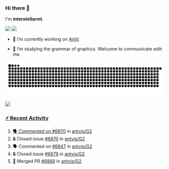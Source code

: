 ### Hi there 👋

I'm **interstellarmt**.

[![](https://img.shields.io/endpoint?url=https://awards.antv.vision/interstellarmt-g2-contributor.json)](https://github.com/antvis/g2)
[![](https://img.shields.io/endpoint?url=https://awards.antv.vision/interstellarmt-gpt-vis-contributor.json)](https://github.com/antvis/gpt-vis)

- 🔭 I’m currently working on [AntV](https://github.com/antvis).

- 📖 I’m studying the grammar of graphics. Welcome to communicate with me.

![](https://raw.githubusercontent.com/interstellarmt/interstellarmt/refs/heads/output/github-contribution-grid-snake.svg)
<div>
  <a href="https://github.com/interstellarmt">
  <img height="180em" src="https://github-readme-stats-eight-theta.vercel.app/api?username=interstellarmt&show_icons=true&include_all_commits=true&count_private=true&theme=tokyonight"/>
</div>
    
### :zap: Recent Activity

<!--START_SECTION:activity-->
1. 🗣 Commented on [#6870](https://github.com/antvis/G2/issues/6870#issuecomment-2882278558) in [antvis/G2](https://github.com/antvis/G2)
2. 🔒 Closed issue [#6870](https://github.com/antvis/G2/issues/6870) in [antvis/G2](https://github.com/antvis/G2)
3. 🗣 Commented on [#6847](https://github.com/antvis/G2/issues/6847#issuecomment-2882273938) in [antvis/G2](https://github.com/antvis/G2)
4. 🔒 Closed issue [#6679](https://github.com/antvis/G2/issues/6679) in [antvis/G2](https://github.com/antvis/G2)
5. 🎉 Merged PR [#6869](https://github.com/antvis/G2/pull/6869) in [antvis/G2](https://github.com/antvis/G2)
<!--END_SECTION:activity-->


